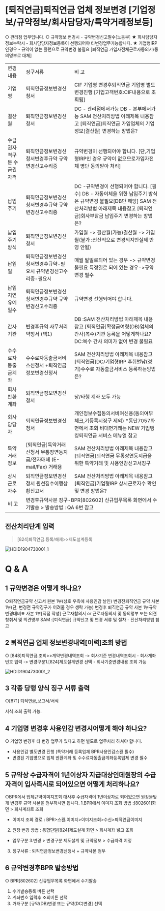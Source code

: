 # [퇴직연금]퇴직연금 업체 정보변경 [기업정보/규약정보/회사담당자/특약거래정보등]
○ 관리점 업무입니다.
○ 규약정보 변경시 - 규약변경신고필수[노동부]
★ 회사담당자 정보누락시 - 회사담당자정보등록이 선행되어야 타변경업무가능합니다.
★ 기업형IRP인경우 - 규약이 없는 플랜으로 규약변경 불필요
[퇴직연금 가입자전체근로자동의서/동의명부로 대체]

<table><tbody><tr>
<td>
변경내용</td>
<td>
징구서류</td>
<td>
비 고</td></tr><tr>
<td>
기업명</td>
<td>
퇴직연금정보변경신청서</td>
<td>CIF 기업명 변경후퇴직연금 기업명 별도변경진행
[기업고객번호:CIF내용으로 조회됨]</td></tr><tr>
<td>
결산월</td>
<td>
퇴직연금정보변경신청서</td>
<td>DC - 관리점에서가능
DB - 본부에서가능
SAM 전산처리방법 아래제목 내용참고
[퇴직연금]퇴직연금 가입업체의 기업정보[결산월] 변경하는 방법은?</td></tr><tr>
<td>수급권자격구분
수급권자격</td>
<td>퇴직연금정보변경신청서변경후규약
규약변경신고수리증</td>
<td>규약변경이 선행되어야 합니다.
[단,기업형IRP인 경우 규약이 없으므로가입자전체 명단 동의받아 처리]</td></tr><tr>
<td>
납입주기</td>
<td>퇴직연금정보변경신청서변경후규약
규약변경신고수리증</td>
<td>DC -규약변경이 선행되어야 합니다. [필수]
DB - 자동이체을 위한 납입주기 방식은 규약변경 불필요[DB만 해당]
SAM 전산처리방법 아래제목 내용참고
[퇴직연금]회사부담금 납입주기 변경하는 방법은?</td></tr><tr>
<td>
납입주기방식</td>
<td>
퇴직연금정보변경신청서</td>
<td>가입월 -> 결산월(가능)결산월 -> 가입월(불가 :전산적으로 변경되지만실제 반영 안됨)</td></tr><tr>
<td>
납입일</td>
<td>퇴직연금정보변경신청서변경후규약-필요시
규약변경신고수리증-필요시</td>
<td>매월 말일로되어 있는 경우 -> 규약변경 불필요
특정일로 되어 있는 경우->규약변경 필수</td></tr><tr>
<td>
납입지연 유예일수</td>
<td>퇴직연금정보변경신청서변경후규약
규약변경신고수리증</td>
<td>
규약변경 선행되어야 합니다.</td></tr><tr>
<td>
간사기관</td>
<td>변경후규약
사무처리약정서 (택1)</td>
<td>DB :SAM 전산처리방법 아래제목 내용참고
[퇴직연금]확정급여형(DB)업체의 간사(복수)기관 등록을 어떻게하나요?
DC:복수 간사 의미가 없어 변경 불필요</td></tr><tr>
<td>
수수료자동출금계좌</td>
<td>수수료자동출금서비스신청서
+퇴직연금정보변경신청서</td>
<td>SAM 전산처리방법 아래제목 내용참고
[퇴직연금]DC/기업형IRP 후취별납(정기)수수료 자동출금서비스 등록하는방법은?</td></tr><tr>
<td>
회사반환계좌</td>
<td>
퇴직연금정보변경신청서</td>
<td>
당/타행 계좌 모두 가능</td></tr><tr>
<td>
회사담당자</td>
<td>
퇴직연금정보변경신청서</td>
<td>개인정보수집동의서비여신용(동의여부 체크,기등록시징구 제외) *통단7057화면에서 조회
비대면거래는 NEW 기업뱅킹퇴직연금 서비스 메뉴얼 참고</td></tr><tr>
<td>
특약거래정보</td>
<td>[퇴직연금]특약거래신청서
무통장연동지급/전자매체
(E-mail/Fax) 거래용</td>
<td>SAM 전산처리방법 아래제목 내용참고
[퇴직연금]퇴직연금 무통장연동지급을 위한 특약거래 및 사용인감신고서징구</td></tr><tr>
<td>
상시근로자수</td>
<td>퇴직연금정보변경신청서
원천징수이행상황신고서</td>
<td>SAM 전산처리방법 아래제목 내용참고
[퇴직연금]기업형IRP 상시근로자수 확인 및 변경 방법은?</td></tr><tr>
<td>
비 고</td>
<td colspan="2">변경후규약사본 징구-BPR[802602] 신규업무목록 화면에서 수기발송
> 발송방법 : QA 6번 참고</td></tr></tbody>
</table>


## 전산처리단계 입력
> [824]퇴직연금.등록/해제>>제도설계등록

![HDID1904730001_1](HDID1904730001_1.jpg)

# Q & A
## 1 규약변경은 어떻게 하나요?
○퇴직연금규약 신고서 원본
1부(상호 우측에 사용인감 날인)
변경전퇴직연금 규약 사본
1부(단, 변경전 규약징구가 어려울 경우 생략 가능)
변경후
퇴직연금 규약 사본
1부규약변경대비표 사본
1부[직접 작성]
근로자합의서 or 근로자동의서 및 동의명부 또는 의견청취서 및 의견명부
SAM :[퇴직연금] 규약신고 및 변경 서류 및 절차 - 전산처리방법 참고
## 2 퇴직연금 업체 정보변경내역[이력]조회 방법
○ [848]퇴직연금.조회>>계약변경내역조회
-> 회사기준 변경내역조회시 - 회사계좌번호 입력
-> 변경구분1.[824]제도설계변경 선택 - 회사기준변경내용 조회 가능

![HDID1904730001_2](HDID1904730001_2.jpg)

## 3 각종 당행 양식 징구 서류 출력
○[871]
퇴직연금,보고서/서식
>>
서식 조회 출력 가능.
## 4 기업명 변경후 사용인감 변경시어떻게 해야 하나요?
○ 기업명 변경후 타 변경 업무가 있다고 하면 별도로 업무처리 하셔야 합니다.
- 사용인감 별도변경 진행 (특약거래 등록업체 BPR사용인감스캔 필수)
- 변경된 기업명으로 업체 반환계좌 및 수수료자동출금계좌등록업체 변경 필수
## 5 규약상 수급자격이 1년이상자 지급대상인데원장의 수급자격이 입사즉시로 되어있으면 어떻게 처리하나요?
○BPR에서 업체규약이미지조회 대사후 수급자격이 1년이상자로 되어있으면 원장을맞게 변경후 규약
사본을 첨부하시면 됩니다.
1.BPR에서 이미지 조회 방법 :[802601]화면 > 회사계좌로 조회
- 이미지 조회 경로 : BPR>스캔.이미지>이미지조회>수신>퇴직연금이미지
2. 원장 변경 방법 : 통합단말[824]제도설계 화면 > 회사계좌 넣고 조회
- 업무구분 3.변경 > 변경구분 제도설계 및 규약정보 > 수급자격 지정
3. 징구서류 : 퇴직연금정보변경신청서 + 규약사본 첨부
## 6 규약변경후BPR 발송방법
○ BPR[802602] 신규업무목록 화면에서 수기발송
1. 수기발송등록 버튼 선택
2. 계좌번호 입력후 조회버튼 선택
3. 거래구분 [규약(DB)변경 또는 규약(DC)변경] 선택
